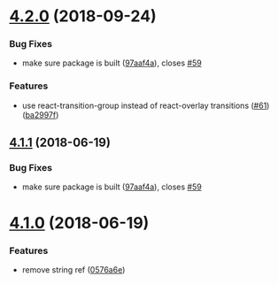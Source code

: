 # [4.2.0](https://github.com/jquense/react-bootstrap-modal/compare/v4.1.0...v4.2.0) (2018-09-24)


### Bug Fixes

* make sure package is built ([97aaf4a](https://github.com/jquense/react-bootstrap-modal/commit/97aaf4a)), closes [#59](https://github.com/jquense/react-bootstrap-modal/issues/59)


### Features

* use react-transition-group instead of react-overlay transitions ([#61](https://github.com/jquense/react-bootstrap-modal/issues/61)) ([ba2997f](https://github.com/jquense/react-bootstrap-modal/commit/ba2997f))

## [4.1.1](https://github.com/jquense/react-bootstrap-modal/compare/v4.1.0...v4.1.1) (2018-06-19)


### Bug Fixes

* make sure package is built ([97aaf4a](https://github.com/jquense/react-bootstrap-modal/commit/97aaf4a)), closes [#59](https://github.com/jquense/react-bootstrap-modal/issues/59)

# [4.1.0](https://github.com/jquense/react-bootstrap-modal/compare/v4.0.0...v4.1.0) (2018-06-19)


### Features

* remove string ref ([0576a6e](https://github.com/jquense/react-bootstrap-modal/commit/0576a6e))
